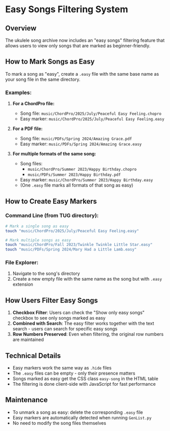 # Easy Songs Filtering System

## Overview
The ukulele song archive now includes an "easy songs" filtering feature that allows users to view only songs that are marked as beginner-friendly.

## How to Mark Songs as Easy

To mark a song as "easy", create a `.easy` file with the same base name as your song file in the same directory.

### Examples:

1. **For a ChordPro file:**
   - Song file: `music/ChordPro/2025/July/Peaceful Easy Feeling.chopro`
   - Easy marker: `music/ChordPro/2025/July/Peaceful Easy Feeling.easy`

2. **For a PDF file:**
   - Song file: `music/PDFs/Spring 2024/Amazing Grace.pdf`
   - Easy marker: `music/PDFs/Spring 2024/Amazing Grace.easy`

3. **For multiple formats of the same song:**
   - Song files: 
     - `music/ChordPro/Summer 2023/Happy Birthday.chopro`
     - `music/PDFs/Summer 2023/Happy Birthday.pdf`
   - Easy marker: `music/ChordPro/Summer 2023/Happy Birthday.easy`
   - (One `.easy` file marks all formats of that song as easy)

## How to Create Easy Markers

### Command Line (from TUG directory):
```bash
# Mark a single song as easy
touch "music/ChordPro/2025/July/Peaceful Easy Feeling.easy"

# Mark multiple songs as easy
touch "music/ChordPro/Fall 2023/Twinkle Twinkle Little Star.easy"
touch "music/PDFs/Spring 2024/Mary Had a Little Lamb.easy"
```

### File Explorer:
1. Navigate to the song's directory
2. Create a new empty file with the same name as the song but with `.easy` extension

## How Users Filter Easy Songs

1. **Checkbox Filter**: Users can check the "Show only easy songs" checkbox to see only songs marked as easy
2. **Combined with Search**: The easy filter works together with the text search - users can search for specific easy songs
3. **Row Numbers Preserved**: Even when filtering, the original row numbers are maintained

## Technical Details

- Easy markers work the same way as `.hide` files
- The `.easy` files can be empty - only their presence matters
- Songs marked as easy get the CSS class `easy-song` in the HTML table
- The filtering is done client-side with JavaScript for fast performance

## Maintenance

- To unmark a song as easy: delete the corresponding `.easy` file
- Easy markers are automatically detected when running `GenList.py`
- No need to modify the song files themselves
